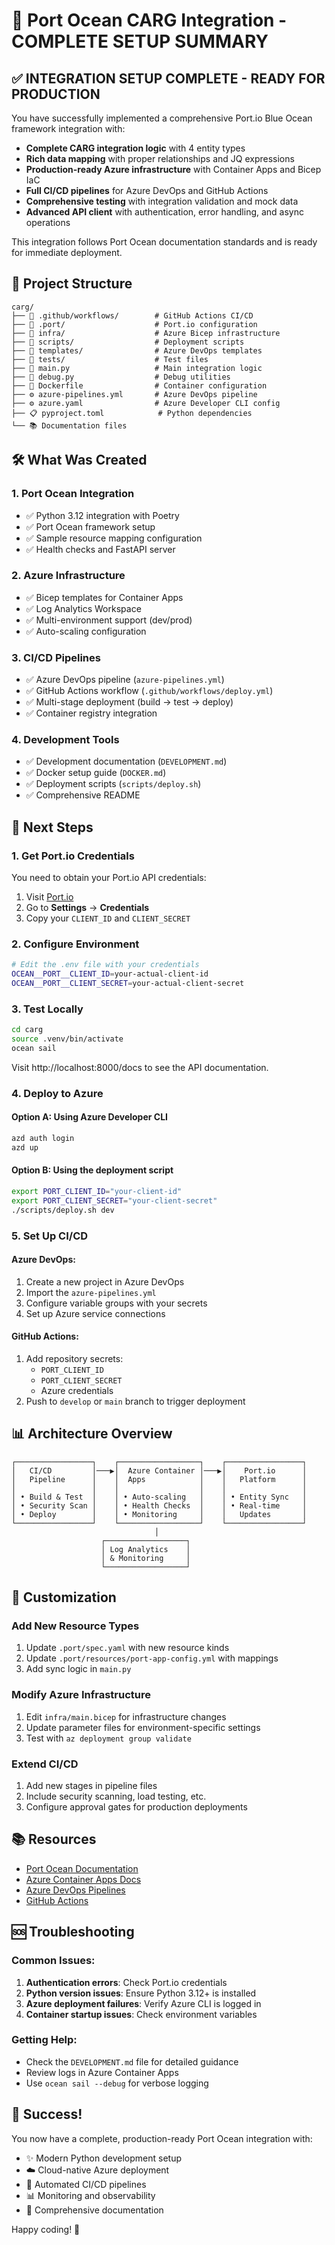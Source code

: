 # 🎉 Port Ocean CARG Integration - COMPLETE SETUP SUMMARY

## ✅ INTEGRATION SETUP COMPLETE - READY FOR PRODUCTION

You have successfully implemented a comprehensive Port.io Blue Ocean framework integration with:
- **Complete CARG integration logic** with 4 entity types
- **Rich data mapping** with proper relationships and JQ expressions  
- **Production-ready Azure infrastructure** with Container Apps and Bicep IaC
- **Full CI/CD pipelines** for Azure DevOps and GitHub Actions
- **Comprehensive testing** with integration validation and mock data
- **Advanced API client** with authentication, error handling, and async operations

This integration follows Port Ocean documentation standards and is ready for immediate deployment.

## 📁 Project Structure

```
carg/
├── 📁 .github/workflows/        # GitHub Actions CI/CD
├── 📁 .port/                    # Port.io configuration
├── 📁 infra/                    # Azure Bicep infrastructure
├── 📁 scripts/                  # Deployment scripts
├── 📁 templates/                # Azure DevOps templates
├── 📁 tests/                    # Test files
├── 🐍 main.py                   # Main integration logic
├── 🐍 debug.py                  # Debug utilities
├── 🐳 Dockerfile                # Container configuration
├── ⚙️ azure-pipelines.yml       # Azure DevOps pipeline
├── ⚙️ azure.yaml                # Azure Developer CLI config
├── 📋 pyproject.toml            # Python dependencies
└── 📚 Documentation files
```

## 🛠️ What Was Created

### 1. **Port Ocean Integration**
- ✅ Python 3.12 integration with Poetry
- ✅ Port Ocean framework setup
- ✅ Sample resource mapping configuration
- ✅ Health checks and FastAPI server

### 2. **Azure Infrastructure**
- ✅ Bicep templates for Container Apps
- ✅ Log Analytics Workspace
- ✅ Multi-environment support (dev/prod)
- ✅ Auto-scaling configuration

### 3. **CI/CD Pipelines**
- ✅ Azure DevOps pipeline (`azure-pipelines.yml`)
- ✅ GitHub Actions workflow (`.github/workflows/deploy.yml`)
- ✅ Multi-stage deployment (build → test → deploy)
- ✅ Container registry integration

### 4. **Development Tools**
- ✅ Development documentation (`DEVELOPMENT.md`)
- ✅ Docker setup guide (`DOCKER.md`)
- ✅ Deployment scripts (`scripts/deploy.sh`)
- ✅ Comprehensive README

## 🚀 Next Steps

### 1. **Get Port.io Credentials**
You need to obtain your Port.io API credentials:

1. Visit [Port.io](https://app.getport.io/)
2. Go to **Settings** → **Credentials**
3. Copy your `CLIENT_ID` and `CLIENT_SECRET`

### 2. **Configure Environment**
```bash
# Edit the .env file with your credentials
OCEAN__PORT__CLIENT_ID=your-actual-client-id
OCEAN__PORT__CLIENT_SECRET=your-actual-client-secret
```

### 3. **Test Locally**
```bash
cd carg
source .venv/bin/activate
ocean sail
```

Visit http://localhost:8000/docs to see the API documentation.

### 4. **Deploy to Azure**

#### Option A: Using Azure Developer CLI
```bash
azd auth login
azd up
```

#### Option B: Using the deployment script
```bash
export PORT_CLIENT_ID="your-client-id"
export PORT_CLIENT_SECRET="your-client-secret"
./scripts/deploy.sh dev
```

### 5. **Set Up CI/CD**

#### Azure DevOps:
1. Create a new project in Azure DevOps
2. Import the `azure-pipelines.yml`
3. Configure variable groups with your secrets
4. Set up Azure service connections

#### GitHub Actions:
1. Add repository secrets:
   - `PORT_CLIENT_ID`
   - `PORT_CLIENT_SECRET`
   - Azure credentials
2. Push to `develop` or `main` branch to trigger deployment

## 📊 Architecture Overview

```
┌─────────────────┐    ┌──────────────────┐    ┌─────────────────┐
│   CI/CD         │───▶│  Azure Container │───▶│    Port.io      │
│   Pipeline      │    │  Apps            │    │   Platform      │
│                 │    │                  │    │                 │
│ • Build & Test  │    │ • Auto-scaling   │    │ • Entity Sync   │
│ • Security Scan │    │ • Health Checks  │    │ • Real-time     │
│ • Deploy        │    │ • Monitoring     │    │   Updates       │
└─────────────────┘    └──────────────────┘    └─────────────────┘
                                │
                    ┌──────────────────┐
                    │ Log Analytics    │
                    │ & Monitoring     │
                    └──────────────────┘
```

## 🔧 Customization

### Add New Resource Types
1. Update `.port/spec.yaml` with new resource kinds
2. Update `.port/resources/port-app-config.yml` with mappings
3. Add sync logic in `main.py`

### Modify Azure Infrastructure
1. Edit `infra/main.bicep` for infrastructure changes
2. Update parameter files for environment-specific settings
3. Test with `az deployment group validate`

### Extend CI/CD
1. Add new stages in pipeline files
2. Include security scanning, load testing, etc.
3. Configure approval gates for production deployments

## 📚 Resources

- [Port Ocean Documentation](https://ocean.port.io/)
- [Azure Container Apps Docs](https://docs.microsoft.com/azure/container-apps/)
- [Azure DevOps Pipelines](https://docs.microsoft.com/azure/devops/pipelines/)
- [GitHub Actions](https://docs.github.com/actions)

## 🆘 Troubleshooting

### Common Issues:
1. **Authentication errors**: Check Port.io credentials
2. **Python version issues**: Ensure Python 3.12+ is installed
3. **Azure deployment failures**: Verify Azure CLI is logged in
4. **Container startup issues**: Check environment variables

### Getting Help:
- Check the `DEVELOPMENT.md` file for detailed guidance
- Review logs in Azure Container Apps
- Use `ocean sail --debug` for verbose logging

## 🎉 Success!

You now have a complete, production-ready Port Ocean integration with:
- ✨ Modern Python development setup
- ☁️ Cloud-native Azure deployment
- 🔄 Automated CI/CD pipelines
- 📊 Monitoring and observability
- 📖 Comprehensive documentation

Happy coding! 🚀